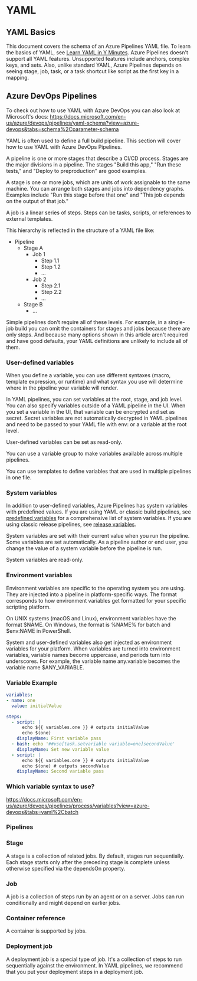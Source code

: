 # YAML

## YAML Basics

This document covers the schema of an Azure Pipelines YAML file. To learn the basics of YAML, see [Learn YAML in Y Minutes](https://learnxinyminutes.com/docs/yaml/). Azure Pipelines doesn't support all YAML features. Unsupported features include anchors, complex keys, and sets. Also, unlike standard YAML, Azure Pipelines depends on seeing stage, job, task, or a task shortcut like script as the first key in a mapping.

## Azure DevOps Pipelines

To check out how to use YAML with Azure DevOps you can also look at Microsoft's docs: https://docs.microsoft.com/en-us/azure/devops/pipelines/yaml-schema?view=azure-devops&tabs=schema%2Cparameter-schema

YAML is often used to define a full build pipeline. This section will cover how to use YAML with Azure DevOps Pipelines.

A pipeline is one or more stages that describe a CI/CD process. Stages are the major divisions in a pipeline. The stages "Build this app," "Run these tests," and "Deploy to preproduction" are good examples.

A stage is one or more jobs, which are units of work assignable to the same machine. You can arrange both stages and jobs into dependency graphs. Examples include "Run this stage before that one" and "This job depends on the output of that job."

A job is a linear series of steps. Steps can be tasks, scripts, or references to external templates.

This hierarchy is reflected in the structure of a YAML file like:

* Pipeline
  * Stage A
    * Job 1
      * Step 1.1
      * Step 1.2
      * ...
    * Job 2
      * Step 2.1
      * Step 2.2
      * ...
  * Stage B
    * ...

Simple pipelines don't require all of these levels. For example, in a single-job build you can omit the containers for stages and jobs because there are only steps. And because many options shown in this article aren't required and have good defaults, your YAML definitions are unlikely to include all of them.

### User-defined variables

When you define a variable, you can use different syntaxes (macro, template expression, or runtime) and what syntax you use will determine where in the pipeline your variable will render.

In YAML pipelines, you can set variables at the root, stage, and job level. You can also specify variables outside of a YAML pipeline in the UI. When you set a variable in the UI, that variable can be encrypted and set as secret. Secret variables are not automatically decrypted in YAML pipelines and need to be passed to your YAML file with env: or a variable at the root level.

User-defined variables can be set as read-only.

You can use a variable group to make variables available across multiple pipelines.

You can use templates to define variables that are used in multiple pipelines in one file.

### System variables

In addition to user-defined variables, Azure Pipelines has system variables with predefined values. If you are using YAML or classic build pipelines, see [predefined variables](https://docs.microsoft.com/en-us/azure/devops/pipelines/build/variables?view=azure-devops&tabs=yaml) for a comprehensive list of system variables. If you are using classic release pipelines, see [release variables](https://docs.microsoft.com/en-us/azure/devops/pipelines/release/variables?view=azure-devops&tabs=batch).

System variables are set with their current value when you run the pipeline. Some variables are set automatically. As a pipeline author or end user, you change the value of a system variable before the pipeline is run.

System variables are read-only.

### Environment variables

Environment variables are specific to the operating system you are using. They are injected into a pipeline in platform-specific ways. The format corresponds to how environment variables get formatted for your specific scripting platform.

On UNIX systems (macOS and Linux), environment variables have the format $NAME. On Windows, the format is %NAME% for batch and $env:NAME in PowerShell.

System and user-defined variables also get injected as environment variables for your platform. When variables are turned into environment variables, variable names become uppercase, and periods turn into underscores. For example, the variable name any.variable becomes the variable name $ANY_VARIABLE.

### Variable Example

```YAML
variables:
- name: one
  value: initialValue 

steps:
  - script: |
      echo ${{ variables.one }} # outputs initialValue
      echo $(one)
    displayName: First variable pass
  - bash: echo '##vso[task.setvariable variable=one]secondValue'
    displayName: Set new variable value
  - script: |
      echo ${{ variables.one }} # outputs initialValue
      echo $(one) # outputs secondValue
    displayName: Second variable pass
```

### Which variable syntax to use?
https://docs.microsoft.com/en-us/azure/devops/pipelines/process/variables?view=azure-devops&tabs=yaml%2Cbatch

### Pipelines

### Stage
A stage is a collection of related jobs. By default, stages run sequentially. Each stage starts only after the preceding stage is complete unless otherwise specified via the dependsOn property.

### Job
A job is a collection of steps run by an agent or on a server. Jobs can run conditionally and might depend on earlier jobs.

### Container reference
A container is supported by jobs.

### Deployment job
A deployment job is a special type of job. It's a collection of steps to run sequentially against the environment. In YAML pipelines, we recommend that you put your deployment steps in a deployment job.
